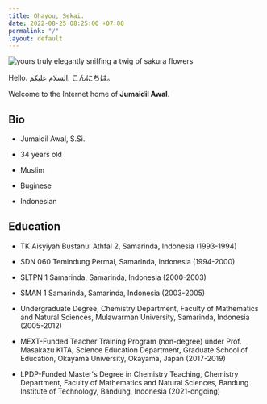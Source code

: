 ```yaml
---
title: Ohayou, Sekai.
date: 2022-08-25 08:25:00 +07:00
permalink: "/"
layout: default
---
```


![yours truly elegantly sniffing a twig of sakura flowers](/uploads/best-profile-photo-small.png)

Hello.
السلام عليكم.
こんにちは。

Welcome to the Internet home of **Jumaidil Awal**.

## Bio

* Jumaidil Awal, S.Si.

* 34 years old

* Muslim

* Buginese

* Indonesian

## Education

* TK Aisyiyah Bustanul Athfal 2, Samarinda, Indonesia (1993-1994)

* SDN 060 Temindung Permai, Samarinda, Indonesia (1994-2000)

* SLTPN 1 Samarinda, Samarinda, Indonesia (2000-2003)

* SMAN 1 Samarinda, Samarinda, Indonesia (2003-2005)

* Undergraduate Degree, Chemistry Department, Faculty of Mathematics and Natural Sciences, Mulawarman University, Samarinda, Indonesia (2005-2012)

* MEXT-Funded Teacher Training Program (non-degree) under Prof. Masakazu KITA, Science Education Department, Graduate School of Education, Okayama University, Okayama, Japan (2017-2019)

* LPDP-Funded Master's Degree in Chemistry Teaching, Chemistry Department, Faculty of Mathematics and Natural Sciences, Bandung Institute of Technology, Bandung, Indonesia (2021-ongoing)